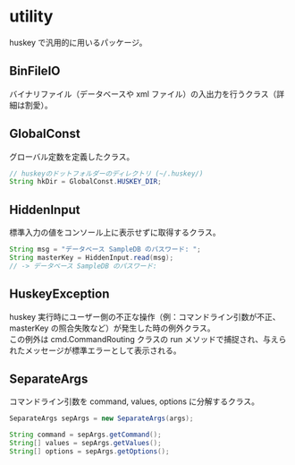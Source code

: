 # utility

huskey で汎用的に用いるパッケージ。

## BinFileIO

バイナリファイル（データベースや xml ファイル）の入出力を行うクラス（詳細は割愛）。

## GlobalConst

グローバル定数を定義したクラス。

```java
// huskeyのドットフォルダーのディレクトリ (~/.huskey/)
String hkDir = GlobalConst.HUSKEY_DIR;
```

## HiddenInput

標準入力の値をコンソール上に表示せずに取得するクラス。

```java
String msg = "データベース SampleDB のパスワード: ";
String masterKey = HiddenInput.read(msg);
// -> データベース SampleDB のパスワード: 
```

## HuskeyException

huskey 実行時にユーザー側の不正な操作（例：コマンドライン引数が不正、masterKey の照合失敗など）が発生した時の例外クラス。  
この例外は cmd.CommandRouting クラスの run メソッドで捕捉され、与えられたメッセージが標準エラーとして表示される。

## SeparateArgs

コマンドライン引数を command, values, options に分解するクラス。

```java
SeparateArgs sepArgs = new SeparateArgs(args);

String command = sepArgs.getCommand();
String[] values = sepArgs.getValues();
String[] options = sepArgs.getOptions();
```
